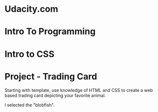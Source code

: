 # Udacity.com
# Intro To Programming
# Intro to CSS
# Project - Trading Card

Starting with template, use knowledge of HTML and CSS to create a web based
trading card depicting your favorite animal.

I selected the "blobfish".
